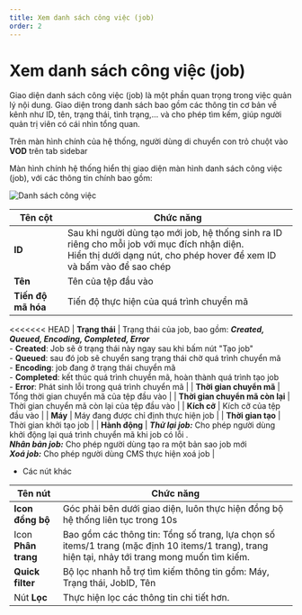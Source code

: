 ```yaml
---
title: Xem danh sách công việc (job)
order: 2
---
```


# Xem danh sách công việc (job)

Giao diện danh sách công việc (job) là một phần quan trọng trong việc quản lý nội dung. Giao diện trong danh sách bao gồm các thông tin cơ bản về kênh như ID, tên, trạng thái, tình trạng,... và cho phép tìm kếm, giúp người quản trị viên có cái nhìn tổng quan.

Trên màn hình chính của hệ thống, người dùng di chuyển con trỏ chuột vào **VOD** trên tab sidebar

Màn hình chính hệ thống hiển thị giao diện màn hình danh sách công việc (job), với các thông tin chính bao gồm:

![Danh sách công việc](/images/media-vod/job-management/view-job-list.png)

| Tên cột                         | Chức năng                                                    |
| ------------------------------- | ------------------------------------------------------------ |
| **ID**                          | Sau khi người dùng tạo mới job, hệ thống sinh ra ID riêng cho mỗi job với mục đích nhận diện. <br/>Hiển thị dưới dạng nút, cho phép hover để xem ID và bấm vào để sao chép |
| **Tên**                         | Tên của tệp đầu vào                                          |
| **Tiến độ mã hóa**              | Tiến độ thực hiện của quá trình chuyển mã                    |
<<<<<<< HEAD
| **Trạng thái**                  | Trạng thái của job, bao gồm: ***Created, Queued, Encoding, Completed, Error***<br/>- **Created**: Job sẽ ở trạng thái này ngay sau khi bấm nút "Tạo job"<br/>- **Queued**: sau đó job sẽ chuyển sang trạng thái chờ quá trình chuyển mã<br/>- **Encoding**: job đang ở trạng thái chuyển mã<br/>- **Completed**: kết thúc quá trình chuyển mã, hoàn thành quá trình tạo job<br/>- **Error**: Phát sinh lỗi trong quá trình chuyển mã |
| **Thời gian chuyển mã**         | Tổng thời gian chuyển mã của tệp đầu vào                     |
| **Thời gian chuyển mã còn lại** | Thời gian chuyển mã còn lại của tệp đầu vào                  |
| **Kích cỡ**                     | Kích cỡ của tệp đầu vào                                      |
| **Máy**                         | Máy đang được chỉ định thực hiện job                         |
| **Thời gian tạo**               | Thời gian khởi tạo job                                       |
| **Hành động**                   | ***Thử lại job:*** Cho phép người dùng khởi động lại quá trình chuyển mã khi job có lỗi .<br/>***Nhân bản job:*** Cho phép người dùng tạo ra một bản sao job mới<br/>***Xoá job:*** Cho phép người dùng CMS thực hiện xoá job |

- Các nút khác

| Tên nút             | Chức năng                                                    |
| ------------------- | ------------------------------------------------------------ |
| **Icon đồng bộ**    | Góc phải bên dưới giao diện, luôn thực hiện đồng bộ hệ thống liên tục trong 10s |
| Icon **Phân trang** | Bao gồm các thông tin: Tổng số trang, lựa chọn số items/1 trang (mặc định 10 items/1 trang), trang hiện tại, nhảy tới trang mong muốn tìm kiếm. |
| **Quick filter**    | Bộ lọc nhanh hỗ trợ tìm kiếm thông tin gồm: Máy, Trạng thái, JobID, Tên |
| Nút **Lọc**         | Thực hiện lọc các thông tin chi tiết hơn.                    |